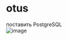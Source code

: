 # otus
 поставить PostgreSQL   
 ![image](https://user-images.githubusercontent.com/108919955/179389927-3950a088-2a03-48c7-b91e-21745dab7413.png)
